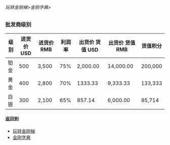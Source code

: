 ###### 玩转金刚梯>金刚字典>
### 批发商级别

|级别|进货价USD|进货价RMB|利润率| 出货价 货值 USD |  出货价  货值 RMB |货值积分
|--------|--------|--------| ----|---------|---------|-------| 
| 铂金    |500     |3,500   |75%  |2,000.00 |14,000.00|200,000
| 黄金    |400     |2,800   |70%  |1333.33  | 9,333.33|133,333
| 白银    |300     |2,100   |65%  |857.14   | 6,000.00|85,714

#### 返回到
- [玩转金刚梯](https://github.com/a2zitpro/web/blob/master/LadderFree/A.md)
- [金刚字典](https://github.com/a2zitpro/web/blob/master/LadderFree/kkDictionary/KKDictionary.md)

